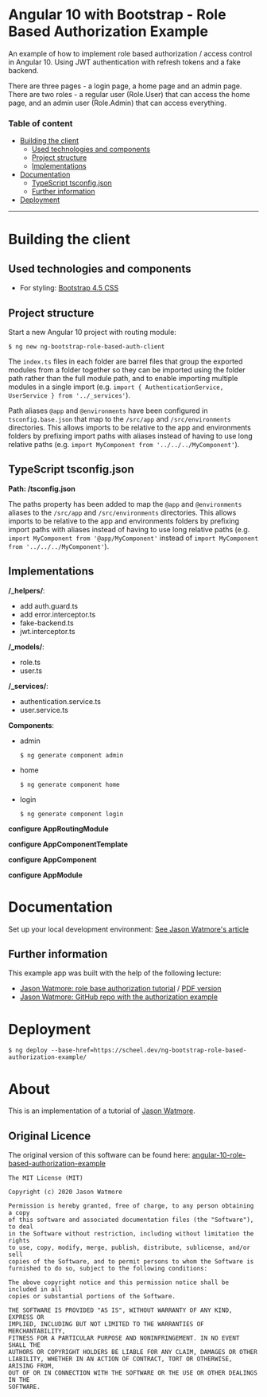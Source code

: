 # Angular 10 with Bootstrap - Role Based Authorization Example

An example of how to implement role based authorization / access control in Angular 10. Using JWT authentication with refresh tokens and a fake backend.

There are three pages - a login page, a home page and an admin page. There are two roles - a regular user (Role.User) that can access the home page, and an admin user (Role.Admin) that can access everything.

### Table of content
* [Building the client](#Building-the-client)
  * [Used technologies and components](#Used-technologies-and-components)
  * [Project structure](#Project-structure)
  * [Implementations](#Implementations)
* [Documentation](#Documentation)
  * [TypeScript tsconfig.json](#TypeScript-tsconfig.json)
  * [Further information](#Further-information)
* [Deployment](#Deployment)

---

# Building the client

## Used technologies and components
* For styling: [Bootstrap 4.5 CSS](https://getbootstrap.com/docs/4.5/getting-started/introduction/)

## Project structure

Start a new Angular 10 project with routing module:
```shell
$ ng new ng-bootstrap-role-based-auth-client
```

The `index.ts` files in each folder are barrel files that group the exported modules from a folder together so they can be imported using the folder path rather than the full module path, and to enable importing multiple modules in a single import (e.g. `import { AuthenticationService, UserService } from '../_services'`).

Path aliases `@app` and `@environments` have been configured in `tsconfig.base.json` that map to the `/src/app` and `/src/environments` directories. This allows imports to be relative to the app and environments folders by prefixing import paths with aliases instead of having to use long relative paths (e.g. `import MyComponent from '../../../MyComponent'`).

## TypeScript tsconfig.json

**Path: /tsconfig.json**

The paths property has been added to map the `@app` and `@environments` aliases to the `/src/app` and `/src/environments` directories. This allows imports to be relative to the app and environments folders by prefixing import paths with aliases instead of having to use long relative paths (e.g. `import MyComponent from '@app/MyComponent'` instead of `import MyComponent from '../../../MyComponent'`).

## Implementations

**/_helpers/**:
* add auth.guard.ts
* add error.interceptor.ts
* fake-backend.ts
* jwt.interceptor.ts

**/_models/**:
* role.ts
* user.ts

**/_services/**:
* authentication.service.ts
* user.service.ts

**Components**:
* admin
  ```shell
  $ ng generate component admin
  ```

* home
  ```shell
  $ ng generate component home
  ```

* login
  ```shell
  $ ng generate component login
  ```

**configure AppRoutingModule**

**configure AppComponentTemplate**

**configure AppComponent**

**configure AppModule**

# Documentation

Set up your local development environment: [See Jason Watmore's article](https://jasonwatmore.com/post/2020/06/02/angular-setup-development-environment)

## Further information
This example app was built with the help of the following lecture:
* [Jason Watmore: role base authorization tutorial](https://jasonwatmore.com/post/2020/09/09/angular-10-role-based-authorization-tutorial-with-example) / [PDF version](./docs/documents/Jason-Watmores-Blog-Angular-10-Role-Based-Authorization-Tutorial-with-Example.pdf)
* [Jason Watmore: GitHub repo with the authorization example](https://github.com/cornflourblue/angular-10-role-based-authorization-example)

# Deployment

```shell
$ ng deploy --base-href=https://scheel.dev/ng-bootstrap-role-based-authorization-example/
```

# About
This is an implementation of a tutorial of [Jason Watmore](https://jasonwatmore.com/post/2020/09/09/angular-10-role-based-authorization-tutorial-with-example).

## Original Licence

The original version of this software can be found here: [angular-10-role-based-authorization-example](https://github.com/cornflourblue/angular-10-role-based-authorization-example)

```
The MIT License (MIT)

Copyright (c) 2020 Jason Watmore

Permission is hereby granted, free of charge, to any person obtaining a copy
of this software and associated documentation files (the "Software"), to deal
in the Software without restriction, including without limitation the rights
to use, copy, modify, merge, publish, distribute, sublicense, and/or sell
copies of the Software, and to permit persons to whom the Software is
furnished to do so, subject to the following conditions:

The above copyright notice and this permission notice shall be included in all
copies or substantial portions of the Software.

THE SOFTWARE IS PROVIDED "AS IS", WITHOUT WARRANTY OF ANY KIND, EXPRESS OR
IMPLIED, INCLUDING BUT NOT LIMITED TO THE WARRANTIES OF MERCHANTABILITY,
FITNESS FOR A PARTICULAR PURPOSE AND NONINFRINGEMENT. IN NO EVENT SHALL THE
AUTHORS OR COPYRIGHT HOLDERS BE LIABLE FOR ANY CLAIM, DAMAGES OR OTHER
LIABILITY, WHETHER IN AN ACTION OF CONTRACT, TORT OR OTHERWISE, ARISING FROM,
OUT OF OR IN CONNECTION WITH THE SOFTWARE OR THE USE OR OTHER DEALINGS IN THE
SOFTWARE.
```
